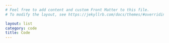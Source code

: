 ```yaml
---
# Feel free to add content and custom Front Matter to this file.
# To modify the layout, see https://jekyllrb.com/docs/themes/#overriding-theme-defaults

layout: list
category: code
title: Code
---
```

